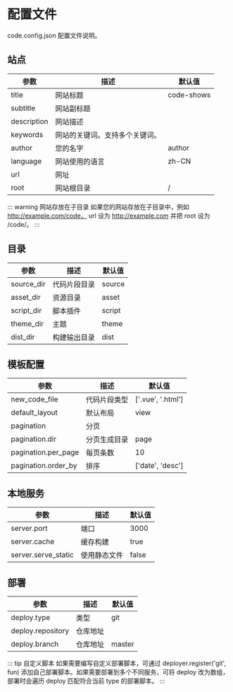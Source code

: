 # 配置文件
code.config.json 配置文件说明。

## 站点
| 参数 | 描述 | 默认值 |
| ----------- | ----------- | ----------- |
| title | 网站标题 | code-shows | 
| subtitle | 网站副标题 |  | 
| description | 网站描述 |  | 
| keywords | 网站的关键词。支持多个关键词。 |  | 
| author | 您的名字 | author | 
| language | 网站使用的语言 | zh-CN | 
| url | 网址 |  | 
| root | 网站根目录 | / |


::: warning 网站存放在子目录
如果您的网站存放在子目录中，例如 http://example.com/code， url 设为 http://example.com 并把 root 设为 /code/。
:::

## 目录
| 参数 | 描述 | 默认值 |
| ----------- | ----------- | ----------- |
| source_dir | 代码片段目录 | source |
| asset_dir | 资源目录 | asset |
| script_dir | 脚本插件 | script |
| theme_dir | 主题 | theme |
| dist_dir | 构建输出目录 | dist |

## 模板配置
| 参数 | 描述 | 默认值 |
| ----------- | ----------- | ----------- |
| new_code_file | 代码片段类型 | ['.vue', '.html'] |
| default_layout | 默认布局 | view |
| pagination | 分页 |  |
| pagination.dir | 分页生成目录 | page |
| pagination.per_page | 每页条数 | 10 |
| pagination.order_by | 排序 | ['date', 'desc'] |

## 本地服务
| 参数 | 描述 | 默认值 |
| ----------- | ----------- | ----------- |
| server.port | 端口 | 3000 |
| server.cache | 缓存构建 | true |
| server.serve_static | 使用静态文件 | false |

## 部署
| 参数 | 描述 | 默认值 |
| ----------- | ----------- | ----------- |
| deploy.type | 类型 | git |
| deploy.repository | 仓库地址 |  |
| deploy.branch | 仓库地址 | master |

::: tip 自定义脚本
如果需要编写自定义部署脚本，可通过  deployer.register('git', fun) 添加自己部署脚本。如果需要部署到多个不同服务，可将 deploy 改为数组，部署时会遍历 deploy 匹配符合当前 type 的部署脚本。
:::
